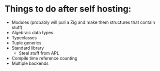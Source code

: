  # Things to do after self hosting:
 - Modules (probably will pull a Zig and make them structures that contain stuff)
 - Algebraic data types
 - Typeclasses
 - Tuple generics
 - Standard library
     - Steal stuff from APL
 - Compile time reference counting
 - Multiple backends

